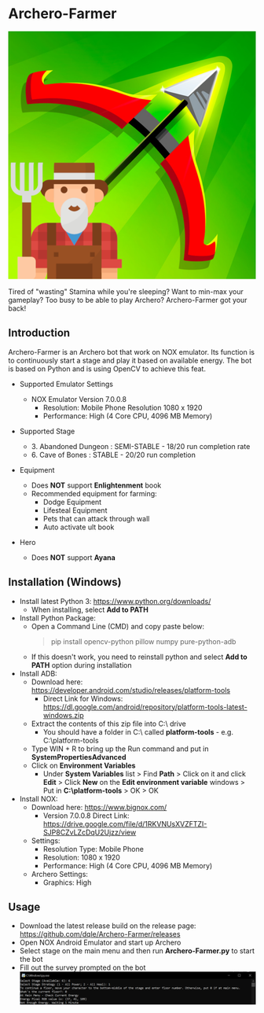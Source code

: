# Archero-Farmer

![Archero Farmer Icon](https://github.com/dqle/Archero-Farmer/blob/master/repo_images/archero-farmer.png)

Tired of "wasting" Stamina while you're sleeping? Want to min-max your gameplay? Too busy to be able to play Archero? Archero-Farmer got your back!

## Introduction
Archero-Farmer is an Archero bot that work on NOX emulator. Its function is to continuously start a stage and play it based on available energy. The bot is based on Python and is using OpenCV to achieve this feat.

- Supported Emulator Settings
    - NOX Emulator Version 7.0.0.8 
        - Resolution: Mobile Phone Resolution 1080 x 1920
        - Performance: High (4 Core CPU, 4096 MB Memory)
  
- Supported Stage
    - 3\. Abandoned Dungeon : SEMI-STABLE - 18/20 run completion rate
    - 6\. Cave of Bones : STABLE - 20/20 run completion
  
- Equipment
    - Does **NOT** support **Enlightenment** book
    - Recommended equipment for farming:
        - Dodge Equipment
        - Lifesteal Equipment
        - Pets that can attack through wall
        - Auto activate ult book
    
- Hero
    - Does **NOT** support **Ayana**

## Installation (Windows)

- Install latest Python 3: https://www.python.org/downloads/
    - When installing, select **Add to PATH**
- Install Python Package:
    - Open a Command Line (CMD) and copy paste below:
      > pip install opencv-python pillow numpy pure-python-adb
    - If this doesn't work, you need to reinstall python and select **Add to PATH** option during installation
- Install ADB:
    - Download here: https://developer.android.com/studio/releases/platform-tools
        - Direct Link for Windows:  https://dl.google.com/android/repository/platform-tools-latest-windows.zip
    - Extract the contents of this zip file into C:\ drive
        - You should have a folder in C:\ called **platform-tools** - e.g. C:\platform-tools
    - Type WIN + R to bring up the Run command and put in **SystemPropertiesAdvanced**
    - Click on **Environment Variables**
        - Under **System Variables** list > Find **Path** > Click on it and click **Edit** > Click **New** on the **Edit environment variable** windows > Put in **C:\platform-tools** > OK > OK
- Install NOX:
    - Download here: https://www.bignox.com/
        - Version 7.0.0.8 Direct Link: https://drive.google.com/file/d/1RKVNUsXVZFTZI-SJP8CZvLZcDqU2Ujzz/view
    - Settings:
        - Resolution Type: Mobile Phone 
        - Resolution: 1080 x 1920
        - Performance: High (4 Core CPU, 4096 MB Memory)
    - Archero Settings:
        - Graphics: High

## Usage

- Download the latest release build on the release page: https://github.com/dqle/Archero-Farmer/releases
- Open NOX Android Emulator and start up Archero
- Select stage on the main menu and then run **Archero-Farmer.py** to start the bot
- Fill out the survey prompted on the bot
![Survey](https://github.com/dqle/Archero-Farmer/blob/master/repo_images/program-output-1.PNG)
